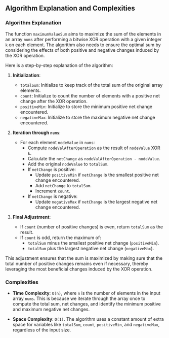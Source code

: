 ## Algorithm Explanation and Complexities

### Algorithm Explanation

The function `maximumValueSum` aims to maximize the sum of the elements in an array `nums` after performing a bitwise XOR operation with a given integer `k` on each element. The algorithm also needs to ensure the optimal sum by considering the effects of both positive and negative changes induced by the XOR operation.

Here is a step-by-step explanation of the algorithm:

1. **Initialization**:
   - `totalSum`: Initialize to keep track of the total sum of the original array elements.
   - `count`: Initialize to count the number of elements with a positive net change after the XOR operation.
   - `positiveMin`: Initialize to store the minimum positive net change encountered.
   - `negativeMax`: Initialize to store the maximum negative net change encountered.

2. **Iteration through `nums`**:
   - For each element `nodeValue` in `nums`:
     - Compute `nodeValAfterOperation` as the result of `nodeValue` XOR `k`.
     - Calculate the `netChange` as `nodeValAfterOperation - nodeValue`.
     - Add the original `nodeValue` to `totalSum`.
     - If `netChange` is positive:
       - Update `positiveMin` if `netChange` is the smallest positive net change encountered.
       - Add `netChange` to `totalSum`.
       - Increment `count`.
     - If `netChange` is negative:
       - Update `negativeMax` if `netChange` is the largest negative net change encountered.

3. **Final Adjustment**:
   - If `count` (number of positive changes) is even, return `totalSum` as the result.
   - If `count` is odd, return the maximum of:
     - `totalSum` minus the smallest positive net change (`positiveMin`).
     - `totalSum` plus the largest negative net change (`negativeMax`).

This adjustment ensures that the sum is maximized by making sure that the total number of positive changes remains even if necessary, thereby leveraging the most beneficial changes induced by the XOR operation.

### Complexities

- **Time Complexity**: `O(n)`, where `n` is the number of elements in the input array `nums`. This is because we iterate through the array once to compute the total sum, net changes, and identify the minimum positive and maximum negative net changes.

- **Space Complexity**: `O(1)`. The algorithm uses a constant amount of extra space for variables like `totalSum`, `count`, `positiveMin`, and `negativeMax`, regardless of the input size.
